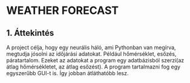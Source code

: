 # WEATHER FORECAST
## 1. Áttekintés
A project célja, hogy egy neurális háló, ami Pythonban van megírva, megtudja jósolni az időjárási adatokat. Például hőmérséklet, esőzés, páratartalom.
Ezeket az adatokat a program egy adatbázisból szerzi(az átlag hőmérsékletet, az átlag esőzést). A program tartalmazni fog egy egyszerűbb GUI-t is. Így jobban átláthatóbb lesz.
